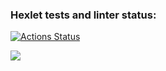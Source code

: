 ### Hexlet tests and linter status:
[![Actions Status](https://github.com/lizasokolova/frontend-project-lvl1/workflows/hexlet-check/badge.svg)](https://github.com/lizasokolova/frontend-project-lvl1/actions)

<a href="https://codeclimate.com/github/codeclimate/codeclimate/maintainability"><img src="https://api.codeclimate.com/v1/badges/a99a88d28ad37a79dbf6/maintainability" /></a>

<a href="https://asciinema.org/a/y0KNBgde1YyZFJGAPUPEg2NqS">